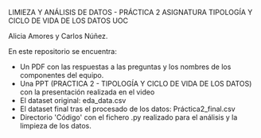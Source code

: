 LIMIEZA Y ANÁLISIS DE DATOS - PRÁCTICA 2 ASIGNATURA TIPOLOGÍA Y CICLO DE VIDA DE LOS DATOS UOC

Alicia Amores y Carlos Núñez. 

En este repositorio se encuentra:
- Un PDF con las respuestas a las preguntas y los nombres de los componentes del equipo. 
- Una PPT (PRACTICA 2 - TIPOLOGÍA Y CICLO DE VIDA DE LOS DATOS) con la presentación realizada en el video
- El dataset original: eda_data.csv
- El dataset final tras el procesado de los datos: Práctica2_final.csv
- Directorio 'Código' con el fichero .py realizado para el análisis y la limpieza de los datos. 
